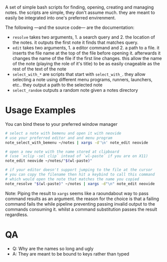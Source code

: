 A set of simple bash scripts for finding, opening, creating and managing notes. the scripts are simple, they don't assume much. they are meant to easily be integrated into one's preferred envirenment.

The following —and the source code— are the documentation:
- `resolve` takes two arguments, 1. a search query and 2. the location of the notes. it outputs the first note it finds that matches query.
- `edit` takes two arguments, 1. a editor command and 2. a path to a file. it inserts the file name at the top of the file before opening it. afterwards it changes the name of the file if the first line changes. this allow the name of the note (playing the role of it's title) to be as easily cnageable as the rest of the text of the note
- `select_with_*` are scripts that start with `select_with_`. they allow selecting a note using different menu programs, runners, launchers, etc.. they output a path to the selected note
- `select_random` outputs a random note given a notes directory

# Usage Examples

You can bind these to your preferred window manager

```sh
# select a note with bemenu and open it with neovide
# use your preferred editor and and menu program
note_select_with_bemenu ~/notes | xargs -d'\n' note_edit neovide

# open a new note with the name stored at clipboard
# (use `xclip -sel clip` intead of `wl-paste` if you are on X11)
note_edit neovide ~/notes/"$(wl-paste)"

# if your editor doesn't support jumping to the file at the cursor
# you can copy the filename then hit a keybind to call this command
# which would open the note that matches the name you copied
note_resolve "$(wl-paste)" ~/notes | xargs -d"\n" note_edit neovide
```

Note: Piping the result to `xargs` seems like a raoundabout way to pass command
results as an argument. the reason for the choice is that a failing command
fails the while pipeline preventing passing invalid output to the commands
consuming it. whilst a command substitution passes the result regardless.

# QA

- Q: Why are the names so long and ugly
- A: They are meant to be bound to keys rather than typed
